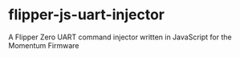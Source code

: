 # flipper-js-uart-injector
A Flipper Zero UART command injector written in JavaScript for the Momentum Firmware
